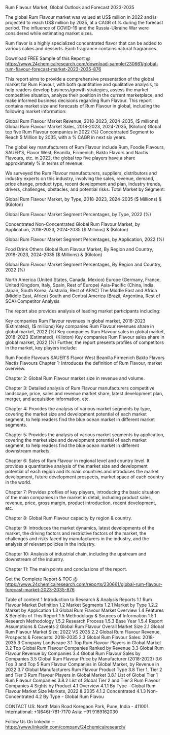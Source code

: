 Rum Flavour Market, Global Outlook and Forecast 2023-2035

The global Rum Flavour market was valued at US$ million in 2022 and is projected to reach US$ million by 2035, at a CAGR of % during the forecast period. The influence of COVID-19 and the Russia-Ukraine War were considered while estimating market sizes.

Rum flavor is a highly specialized concentrated flavor that can be added to various cakes and desserts. Each fragrance contains natural fragrances.

Download FREE Sample of this Report @ https://www.24chemicalresearch.com/download-sample/230661/global-rum-flavour-forecast-market-2023-2035-876

This report aims to provide a comprehensive presentation of the global market for Rum Flavour, with both quantitative and qualitative analysis, to help readers develop business/growth strategies, assess the market competitive situation, analyze their position in the current marketplace, and make informed business decisions regarding Rum Flavour. This report contains market size and forecasts of Rum Flavour in global, including the following market information:

Global Rum Flavour Market Revenue, 2018-2023, 2024-2035, ($ millions)
Global Rum Flavour Market Sales, 2018-2023, 2024-2035, (Kiloton)
Global top five Rum Flavour companies in 2022 (%)
Concentrated Segment to Reach $ Million by 2035, with a % CAGR in next six years.

The global key manufacturers of Rum Flavour include Rum, Foodie Flavours, SAUER'S, Flavor West, Beanilla, Firmenich, Bakto Flavors and Nactis Flavours, etc. in 2022, the global top five players have a share approximately % in terms of revenue.

We surveyed the Rum Flavour manufacturers, suppliers, distributors and industry experts on this industry, involving the sales, revenue, demand, price change, product type, recent development and plan, industry trends, drivers, challenges, obstacles, and potential risks. Total Market by Segment:

Global Rum Flavour Market, by Type, 2018-2023, 2024-2035 ($ Millions) & (Kiloton)

Global Rum Flavour Market Segment Percentages, by Type, 2022 (%)

Concentrated
Non-Concentrated
Global Rum Flavour Market, by Application, 2018-2023, 2024-2035 ($ Millions) & (Kiloton)

Global Rum Flavour Market Segment Percentages, by Application, 2022 (%)

Food
Drink
Others
Global Rum Flavour Market, By Region and Country, 2018-2023, 2024-2035 ($ Millions) & (Kiloton)

Global Rum Flavour Market Segment Percentages, By Region and Country, 2022 (%)

North America (United States, Canada, Mexico)
Europe (Germany, France, United Kingdom, Italy, Spain, Rest of Europe)
Asia-Pacific (China, India, Japan, South Korea, Australia, Rest of APAC)
The Middle East and Africa (Middle East, Africa)
South and Central America (Brazil, Argentina, Rest of SCA)
Competitor Analysis

The report also provides analysis of leading market participants including:

Key companies Rum Flavour revenues in global market, 2018-2023 (Estimated), ($ millions)
Key companies Rum Flavour revenues share in global market, 2022 (%)
Key companies Rum Flavour sales in global market, 2018-2023 (Estimated), (Kiloton)
Key companies Rum Flavour sales share in global market, 2022 (%)
Further, the report presents profiles of competitors in the market, key players include:

Rum
Foodie Flavours
SAUER'S
Flavor West
Beanilla
Firmenich
Bakto Flavors
Nactis Flavours
Chapter 1: Introduces the definition of Rum Flavour, market overview.

Chapter 2: Global Rum Flavour market size in revenue and volume.

Chapter 3: Detailed analysis of Rum Flavour manufacturers competitive landscape, price, sales and revenue market share, latest development plan, merger, and acquisition information, etc.

Chapter 4: Provides the analysis of various market segments by type, covering the market size and development potential of each market segment, to help readers find the blue ocean market in different market segments.

Chapter 5: Provides the analysis of various market segments by application, covering the market size and development potential of each market segment, to help readers find the blue ocean market in different downstream markets.

Chapter 6: Sales of Rum Flavour in regional level and country level. It provides a quantitative analysis of the market size and development potential of each region and its main countries and introduces the market development, future development prospects, market space of each country in the world.

Chapter 7: Provides profiles of key players, introducing the basic situation of the main companies in the market in detail, including product sales, revenue, price, gross margin, product introduction, recent development, etc.

Chapter 8: Global Rum Flavour capacity by region & country.

Chapter 9: Introduces the market dynamics, latest developments of the market, the driving factors and restrictive factors of the market, the challenges and risks faced by manufacturers in the industry, and the analysis of relevant policies in the industry.

Chapter 10: Analysis of industrial chain, including the upstream and downstream of the industry.

Chapter 11: The main points and conclusions of the report.

Get the Complete Report & TOC @ https://www.24chemicalresearch.com/reports/230661/global-rum-flavour-forecast-market-2023-2035-876

Table of content
1 Introduction to Research & Analysis Reports
1.1 Rum Flavour Market Definition
1.2 Market Segments
1.2.1 Market by Type
1.2.2 Market by Application
1.3 Global Rum Flavour Market Overview
1.4 Features & Benefits of This Report
1.5 Methodology & Sources of Information
1.5.1 Research Methodology
1.5.2 Research Process
1.5.3 Base Year
1.5.4 Report Assumptions & Caveats
2 Global Rum Flavour Overall Market Size
2.1 Global Rum Flavour Market Size: 2022 VS 2035
2.2 Global Rum Flavour Revenue, Prospects & Forecasts: 2018-2035
2.3 Global Rum Flavour Sales: 2018-2035
3 Company Landscape
3.1 Top Rum Flavour Players in Global Market
3.2 Top Global Rum Flavour Companies Ranked by Revenue
3.3 Global Rum Flavour Revenue by Companies
3.4 Global Rum Flavour Sales by Companies
3.5 Global Rum Flavour Price by Manufacturer (2018-2023)
3.6 Top 3 and Top 5 Rum Flavour Companies in Global Market, by Revenue in 2022
3.7 Global Manufacturers Rum Flavour Product Type
3.8 Tier 1, Tier 2 and Tier 3 Rum Flavour Players in Global Market
3.8.1 List of Global Tier 1 Rum Flavour Companies
3.8.2 List of Global Tier 2 and Tier 3 Rum Flavour Companies
4 Sights by Product
4.1 Overview
4.1.1 By Type - Global Rum Flavour Market Size Markets, 2022 & 2035
4.1.2 Concentrated
4.1.3 Non-Concentrated
4.2 By Type - Global Rum Flavou

CONTACT US:
North Main Road Koregaon Park, Pune, India - 411001.
International: +1(646)-781-7170
Asia: +91 9169162030

Follow Us On linkedin :- https://www.linkedin.com/company/24chemicalresearch/
